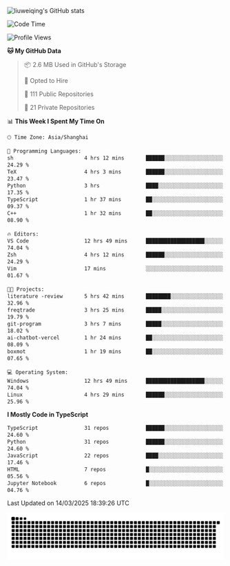 ![liuweiqing's GitHub stats](https://github-readme-stats.vercel.app/api?username=14790897&show_icons=true&locale=cn&include_all_commits=true&count_private=true)

<!--START_SECTION:waka-->
![Code Time](http://img.shields.io/badge/Code%20Time-2%2C007%20hrs%2031%20mins-blue)

![Profile Views](http://img.shields.io/badge/Profile%20Views-28-blue)

**🐱 My GitHub Data** 

> 📦 2.6 MB Used in GitHub's Storage 
 > 
> 💼 Opted to Hire
 > 
> 📜 111 Public Repositories 
 > 
> 🔑 21 Private Repositories 
 > 
📊 **This Week I Spent My Time On** 

```text
🕑︎ Time Zone: Asia/Shanghai

💬 Programming Languages: 
sh                       4 hrs 12 mins       ██████░░░░░░░░░░░░░░░░░░░   24.29 % 
TeX                      4 hrs 3 mins        ██████░░░░░░░░░░░░░░░░░░░   23.47 % 
Python                   3 hrs               ████░░░░░░░░░░░░░░░░░░░░░   17.35 % 
TypeScript               1 hr 37 mins        ██░░░░░░░░░░░░░░░░░░░░░░░   09.37 % 
C++                      1 hr 32 mins        ██░░░░░░░░░░░░░░░░░░░░░░░   08.90 % 

🔥 Editors: 
VS Code                  12 hrs 49 mins      ███████████████████░░░░░░   74.04 % 
Zsh                      4 hrs 12 mins       ██████░░░░░░░░░░░░░░░░░░░   24.29 % 
Vim                      17 mins             ░░░░░░░░░░░░░░░░░░░░░░░░░   01.67 % 

🐱‍💻 Projects: 
literature -review       5 hrs 42 mins       ████████░░░░░░░░░░░░░░░░░   32.96 % 
freqtrade                3 hrs 25 mins       █████░░░░░░░░░░░░░░░░░░░░   19.79 % 
git-program              3 hrs 7 mins        █████░░░░░░░░░░░░░░░░░░░░   18.02 % 
ai-chatbot-vercel        1 hr 24 mins        ██░░░░░░░░░░░░░░░░░░░░░░░   08.09 % 
boxmot                   1 hr 19 mins        ██░░░░░░░░░░░░░░░░░░░░░░░   07.65 % 

💻 Operating System: 
Windows                  12 hrs 49 mins      ███████████████████░░░░░░   74.04 % 
Linux                    4 hrs 29 mins       ██████░░░░░░░░░░░░░░░░░░░   25.96 % 
```

**I Mostly Code in TypeScript** 

```text
TypeScript               31 repos            ██████░░░░░░░░░░░░░░░░░░░   24.60 % 
Python                   31 repos            ██████░░░░░░░░░░░░░░░░░░░   24.60 % 
JavaScript               22 repos            ████░░░░░░░░░░░░░░░░░░░░░   17.46 % 
HTML                     7 repos             █░░░░░░░░░░░░░░░░░░░░░░░░   05.56 % 
Jupyter Notebook         6 repos             █░░░░░░░░░░░░░░░░░░░░░░░░   04.76 % 
```




 Last Updated on 14/03/2025 18:39:26 UTC
<!--END_SECTION:waka-->

<picture>
  <source media="(prefers-color-scheme: dark)" srcset="https://raw.githubusercontent.com/14790897/14790897/output/github-contribution-grid-snake-dark.svg" />
  <source media="(prefers-color-scheme: light)" srcset="https://raw.githubusercontent.com/14790897/14790897/output/github-contribution-grid-snake.svg" />
  <img alt="github-snake" src="https://raw.githubusercontent.com/14790897/14790897/output/github-contribution-grid-snake.svg" />
</picture>
